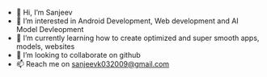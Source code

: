 - 👋 Hi, I’m Sanjeev
- 👀 I’m interested in Android Development, Web development and AI Model Devleopment
- 🌱 I’m currently learning how to create optimized and super smooth apps, models, websites
- 💞️ I’m looking to collaborate on github
- 📫 Reach me on sanjeevk032009@gmail.com
